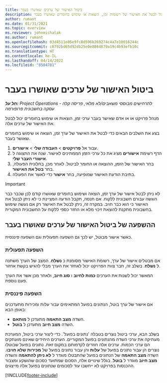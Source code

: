 ```yaml
---
title: ביטול האישור של ערכים שאושרו בעבר
description: נושא זה מסביר כיצד מנהל פרויקט יכול לבטל את האישור של רשומות זמן, הוצאות או שימוש בחומרים שאושרו בעבר.
author: rumant
ms.date: 01/31/2021
ms.topic: overview
ms.reviewer: johnmichalak
ms.author: rumant
ms.openlocfilehash: 03d4511e85e9fc8d596b269274c4a7e10016244c
ms.sourcegitcommit: c0792bd65d92db25e0e8864879a19c4b93efb10c
ms.translationtype: HT
ms.contentlocale: he-IL
ms.lasthandoff: 04/14/2022
ms.locfileid: "8584781"
---
```

# <a name="cancel-the-approval-of-previously-approved-entries"></a>ביטול האישור של ערכים שאושרו בעבר

_**חל על:** Project Operations לתרחישים מבוססי משאבים/לא מלאי, פריסה קלה - עסקה בחשבונית פרופורמה_

מנהל פרויקט או או אדם שאישר בעבר ערכי זמן, הוצאות או שימוש בחומרים יכול לבטל את האישור של ערכים אלה. 

בצע את השלבים הבאים כדי לבטל את האישור של ערך זמן, הוצאה או שימוש בחומרים שאושר בעבר.

1. עבור אל **פרויקטים** \> **העבודה שלי** \> **אישורים**.
2. הדף רשימת **אישורים** מציג את כל ערכי הזמן הממתינים לאישור. שנה את התצוגה ל **אישורי העבר שלי**.
3. בחר האישור של הזמן, ההוצאה או החומר לביטול. לאחר מכן, בחלונית הפעולה, בחר **בטל את האישור**.
4. בתיבת הודעת האישור שמופיעה, בחר **אישור** כדי לאשר את הפעולה.

> [!IMPORTANT]
> לא ניתן לבטל אישור של ערך זמן, הוצאה ושימוש בחומרים שאושרו קודם לכן שכבר כבר הוגשה עבורם חשבונית ללקוח. אם תנסה, תקבל הודעה המציינת כי לא ניתן לבטל את האישור כי הוא כבר חויב. במקרה זה, ניתן לבטל את האישור רק אם נעשה שימוש בחשבונית מתקנת להוצאת זיכוי מלא או החזר כספי ללקוח על החשבונית המקורית.

## <a name="impact-of-canceling-the-approval-of-a-previously-approved-entry"></a>ההשפעה של ביטול האישור של ערכים שאושרו בעבר

כאשר אישור מבוטל, יש לכך גם השפעה תפעולית וגם השפעה פיננסית.

### <a name="operational-impact"></a>השפעה תפעולית

אם מבטלים אישור של ערך, רשומת האישור מסומנת כ **נשלח**. המצב של הערך משתנה ל **נשלח**. בשלב זה, חבר צוות הפרויקט יכול לאחזר את הערך מבלי להגיש בקשת אחזור.

המאשר יכול לשנות את הערכים **כמות לחיוב** ו **סוג חיוב**, ולאחר מכן אשר את הערך פעם נוספת.

### <a name="financial-impact"></a>השפעה פיננסית

אם אישור של ערך בוטל, הנתונים בפועל המתאימים עבור עלות ומכירות מתעדכנים באופן הבא:

- השדה **מצב התאמה** מתעדכן ל **מותאם**.
- השדה **מצב חיוב** מתעדכן ל **בוטל**.

בשלב הבא, ערכי ביטול נוצרים בטבלה 'נתונים בפועל'. כדי ליצור ערכי ביטול, המערכת מעתיקה את ערכי השדה מהנתונים בפועל המקוריים. הערכים היחידים שאינם מועתקים הם ערכי הכמות. ערכים אלה חוזרים לקדמותם במקום זאת. נתונים בפועל שבוטלו נוצרים הן עבור נתונים בפועל של **עלות** והן עבור נתונים בפועל של **מכירות שלא חויבו**. השדה **מצב התאמה** של הנתונים בפועל שהתבטלו מוגדר ל **לא ניתן להתאמה** והשדה **מצב חיוב** מוגדר ל **בוטל**. בגלל שינויים אלה, הסכום שמתועד כסכום שהושקע ומצבור ההכנסות בפרויקט לא ייחשבו עוד לסכומים שנתונים בפועל אלה מייצגים.

[!INCLUDE[footer-include](../includes/footer-banner.md)]
